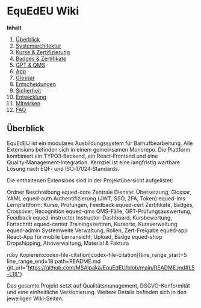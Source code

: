 # EquEdEU Wiki

**Inhalt**

1. [Überblick](#überblick)
2. [Systemarchitektur](System-Architecture.md)
3. [Kurse & Zertifizierung](Course-System.md)
4. [Badges & Zertifikate](Badges-and-Certification.md)
5. [GPT & QMS](GPT-and-QMS.md)
6. [App](App-Features.md)
7. [Glossar](Glossary.md)
8. [Entscheidungen](Decision-Log.md)
9. [Sicherheit](Security-and-DSGVO.md)
10. [Entwicklung](Development-Standards.md)
11. [Mitwirken](Contribution-Guide.md)
12. [FAQ](FAQ.md)

## Überblick

EquEdEU ist ein modulares Ausbildungssystem für Barhufbearbeitung. Alle Extensions befinden sich in einem gemeinsamen Monorepo. Die Plattform kombiniert ein TYPO3‑Backend, ein React‑Frontend und eine Quality‑Management‑Integration. Kernziel ist eine langfristig wartbare Lösung nach EQF‑ und ISO‑17024‑Standards.

Die enthaltenen Extensions sind in der Projektübersicht aufgelistet:

Ordner	Beschreibung
equed-core	Zentrale Dienste: Übersetzung, Glossar, YAML
equed-auth	Authentifizierung (JWT, SSO, 2FA, Token)
equed-lms	Lernplattform: Kurse, Prüfungen, Feedback
equed-cert	Zertifikate, Badges, Crossover, Recognition
equed-qms	QMS-Fälle, GPT-Prüfungsauswertung, Feedback
equed-instructor	Instructor-Dashboard, Kursbewertung, Fortschritt
equed-center	Trainingszentren, Kursorte, Kursverwaltung
equed-admin	Systemweite Verwaltung, Rollen, Zert-Freigabe
equed-app	React-App für mobile Lernansicht, Upload, Badge
equed-shop	Dropshipping, Aboverwaltung, Material & Faktura

ruby
Kopieren
​:codex-file-citation[codex-file-citation]{line_range_start=5 line_range_end=18 path=README.md git_url="https://github.com/MSAlpaka/EquEdEU/blob/main/README.md#L5-L18"}​

Das gesamte Projekt setzt auf Qualitätsmanagement, DSGVO-Konformität und eine einheitliche Versionierung. Weitere Details befinden sich in den jeweiligen Wiki-Seiten.
